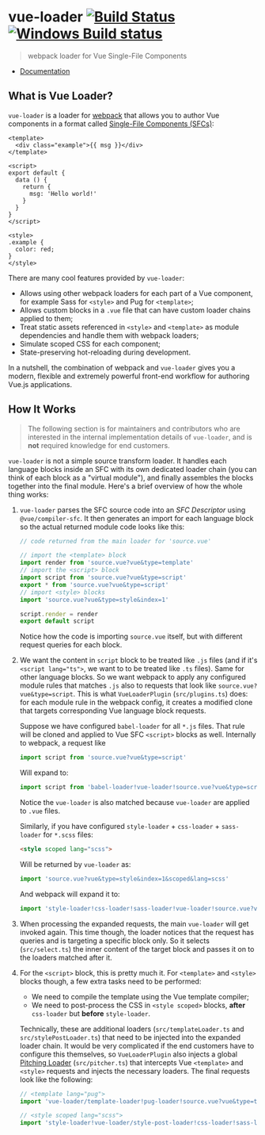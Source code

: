 # vue-loader [![Build Status](https://circleci.com/gh/vuejs/vue-loader/tree/next.svg?style=shield)](https://circleci.com/gh/vuejs/vue-loader/tree/next) [![Windows Build status](https://ci.appveyor.com/api/projects/status/8cdonrkbg6m4k1tm/branch/next?svg=true)](https://ci.appveyor.com/project/yyx990803/vue-loader/branch/next)

> webpack loader for Vue Single-File Components

- [Documentation](https://vue-loader.vuejs.org)

## What is Vue Loader?

`vue-loader` is a loader for [webpack](https://webpack.js.org/) that allows you to author Vue components in a format called [Single-File Components (SFCs)](./docs/spec.md):

``` vue
<template>
  <div class="example">{{ msg }}</div>
</template>

<script>
export default {
  data () {
    return {
      msg: 'Hello world!'
    }
  }
}
</script>

<style>
.example {
  color: red;
}
</style>
```

There are many cool features provided by `vue-loader`:

- Allows using other webpack loaders for each part of a Vue component, for example Sass for `<style>` and Pug for `<template>`;
- Allows custom blocks in a `.vue` file that can have custom loader chains applied to them;
- Treat static assets referenced in `<style>` and `<template>` as module dependencies and handle them with webpack loaders;
- Simulate scoped CSS for each component;
- State-preserving hot-reloading during development.

In a nutshell, the combination of webpack and `vue-loader` gives you a modern, flexible and extremely powerful front-end workflow for authoring Vue.js applications.

## How It Works

> The following section is for maintainers and contributors who are interested in the internal implementation details of `vue-loader`, and is **not** required knowledge for end customers.

`vue-loader` is not a simple source transform loader. It handles each language blocks inside an SFC with its own dedicated loader chain (you can think of each block as a "virtual module"), and finally assembles the blocks together into the final module. Here's a brief overview of how the whole thing works:

1. `vue-loader` parses the SFC source code into an *SFC Descriptor* using `@vue/compiler-sfc`. It then generates an import for each language block so the actual returned module code looks like this:

    ``` js
    // code returned from the main loader for 'source.vue'

    // import the <template> block
    import render from 'source.vue?vue&type=template'
    // import the <script> block
    import script from 'source.vue?vue&type=script'
    export * from 'source.vue?vue&type=script'
    // import <style> blocks
    import 'source.vue?vue&type=style&index=1'

    script.render = render
    export default script
    ```

    Notice how the code is importing `source.vue` itself, but with different request queries for each block.

2. We want the content in `script` block to be treated like `.js` files (and if it's `<script lang="ts">`, we want to to be treated like `.ts` files). Same for other language blocks. So we want webpack to apply any configured module rules that matches `.js` also to requests that look like `source.vue?vue&type=script`. This is what `VueLoaderPlugin` (`src/plugins.ts`) does: for each module rule in the webpack config, it creates a modified clone that targets corresponding Vue language block requests.

    Suppose we have configured `babel-loader` for all `*.js` files. That rule will be cloned and applied to Vue SFC `<script>` blocks as well. Internally to webpack, a request like

    ``` js
    import script from 'source.vue?vue&type=script'
    ```

    Will expand to:

    ``` js
    import script from 'babel-loader!vue-loader!source.vue?vue&type=script'
    ```

    Notice the `vue-loader` is also matched because `vue-loader` are applied to `.vue` files.

    Similarly, if you have configured `style-loader` + `css-loader` + `sass-loader` for `*.scss` files:

    ``` html
    <style scoped lang="scss">
    ```

    Will be returned by `vue-loader` as:

    ``` js
    import 'source.vue?vue&type=style&index=1&scoped&lang=scss'
    ```

    And webpack will expand it to:

    ``` js
    import 'style-loader!css-loader!sass-loader!vue-loader!source.vue?vue&type=style&index=1&scoped&lang=scss'
    ```

3. When processing the expanded requests, the main `vue-loader` will get invoked again. This time though, the loader notices that the request has queries and is targeting a specific block only. So it selects (`src/select.ts`) the inner content of the target block and passes it on to the loaders matched after it.

4. For the `<script>` block, this is pretty much it. For `<template>` and `<style>` blocks though, a few extra tasks need to be performed:

    - We need to compile the template using the Vue template compiler;
    - We need to post-process the CSS in `<style scoped>` blocks, **after** `css-loader` but **before** `style-loader`.

    Technically, these are additional loaders (`src/templateLoader.ts` and `src/stylePostLoader.ts`) that need to be injected into the expanded loader chain. It would be very complicated if the end customers have to configure this themselves, so `VueLoaderPlugin` also injects a global [Pitching Loader](https://webpack.js.org/api/loaders/#pitching-loader) (`src/pitcher.ts`) that intercepts Vue `<template>` and `<style>` requests and injects the necessary loaders. The final requests look like the following:

    ``` js
    // <template lang="pug">
    import 'vue-loader/template-loader!pug-loader!source.vue?vue&type=template'

    // <style scoped lang="scss">
    import 'style-loader!vue-loader/style-post-loader!css-loader!sass-loader!vue-loader!source.vue?vue&type=style&index=1&scoped&lang=scss'
    ```
